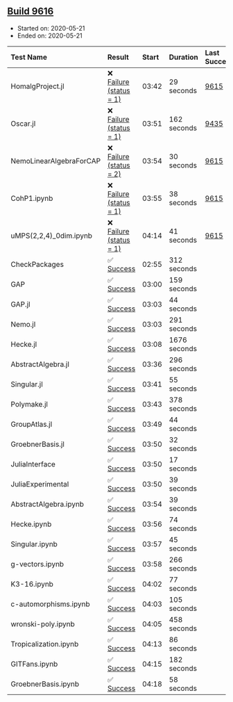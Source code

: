 ## [Build 9616](https://oscarci.mathematik.uni-kl.de/job/oscar/9616/)

* Started on: 2020-05-21
* Ended on: 2020-05-21

| Test Name    | Result | Start | Duration | Last Success | First Failure |
|:-------------|:-------|:------|:---------|:-------------|:--------------|
| HomalgProject.jl | ❌ [Failure (status = 1)](https://oscarci.mathematik.uni-kl.de/job/oscar/9616/artifact/logs/build-9616/HomalgProject.jl.log) | 03:42 | 29 seconds | [9615](https://oscarci.mathematik.uni-kl.de/job/oscar/9615/) | [9616](https://oscarci.mathematik.uni-kl.de/job/oscar/9616/) |
| Oscar.jl | ❌ [Failure (status = 1)](https://oscarci.mathematik.uni-kl.de/job/oscar/9616/artifact/logs/build-9616/Oscar.jl.log) | 03:51 | 162 seconds | [9435](https://oscarci.mathematik.uni-kl.de/job/oscar/9435/) | [9436](https://oscarci.mathematik.uni-kl.de/job/oscar/9436/) |
| NemoLinearAlgebraForCAP | ❌ [Failure (status = 2)](https://oscarci.mathematik.uni-kl.de/job/oscar/9616/artifact/logs/build-9616/NemoLinearAlgebraForCAP.log) | 03:54 | 30 seconds | [9615](https://oscarci.mathematik.uni-kl.de/job/oscar/9615/) | [9616](https://oscarci.mathematik.uni-kl.de/job/oscar/9616/) |
| CohP1.ipynb | ❌ [Failure (status = 1)](https://oscarci.mathematik.uni-kl.de/job/oscar/9616/artifact/logs/build-9616/CohP1.ipynb.log) | 03:55 | 38 seconds | [9615](https://oscarci.mathematik.uni-kl.de/job/oscar/9615/) | [9616](https://oscarci.mathematik.uni-kl.de/job/oscar/9616/) |
| uMPS(2,2,4)_0dim.ipynb | ❌ [Failure (status = 1)](https://oscarci.mathematik.uni-kl.de/job/oscar/9616/artifact/logs/build-9616/uMPS-2-2-4-_0dim.ipynb.log) | 04:14 | 41 seconds | [9615](https://oscarci.mathematik.uni-kl.de/job/oscar/9615/) | [9616](https://oscarci.mathematik.uni-kl.de/job/oscar/9616/) |
| CheckPackages | ✅ [Success](https://oscarci.mathematik.uni-kl.de/job/oscar/9616/artifact/logs/build-9616/CheckPackages.log) | 02:55 | 312 seconds |  |  |
| GAP | ✅ [Success](https://oscarci.mathematik.uni-kl.de/job/oscar/9616/artifact/logs/build-9616/GAP.log) | 03:00 | 159 seconds |  |  |
| GAP.jl | ✅ [Success](https://oscarci.mathematik.uni-kl.de/job/oscar/9616/artifact/logs/build-9616/GAP.jl.log) | 03:03 | 44 seconds |  |  |
| Nemo.jl | ✅ [Success](https://oscarci.mathematik.uni-kl.de/job/oscar/9616/artifact/logs/build-9616/Nemo.jl.log) | 03:03 | 291 seconds |  |  |
| Hecke.jl | ✅ [Success](https://oscarci.mathematik.uni-kl.de/job/oscar/9616/artifact/logs/build-9616/Hecke.jl.log) | 03:08 | 1676 seconds |  |  |
| AbstractAlgebra.jl | ✅ [Success](https://oscarci.mathematik.uni-kl.de/job/oscar/9616/artifact/logs/build-9616/AbstractAlgebra.jl.log) | 03:36 | 296 seconds |  |  |
| Singular.jl | ✅ [Success](https://oscarci.mathematik.uni-kl.de/job/oscar/9616/artifact/logs/build-9616/Singular.jl.log) | 03:41 | 55 seconds |  |  |
| Polymake.jl | ✅ [Success](https://oscarci.mathematik.uni-kl.de/job/oscar/9616/artifact/logs/build-9616/Polymake.jl.log) | 03:43 | 378 seconds |  |  |
| GroupAtlas.jl | ✅ [Success](https://oscarci.mathematik.uni-kl.de/job/oscar/9616/artifact/logs/build-9616/GroupAtlas.jl.log) | 03:49 | 44 seconds |  |  |
| GroebnerBasis.jl | ✅ [Success](https://oscarci.mathematik.uni-kl.de/job/oscar/9616/artifact/logs/build-9616/GroebnerBasis.jl.log) | 03:50 | 32 seconds |  |  |
| JuliaInterface | ✅ [Success](https://oscarci.mathematik.uni-kl.de/job/oscar/9616/artifact/logs/build-9616/JuliaInterface.log) | 03:50 | 17 seconds |  |  |
| JuliaExperimental | ✅ [Success](https://oscarci.mathematik.uni-kl.de/job/oscar/9616/artifact/logs/build-9616/JuliaExperimental.log) | 03:50 | 39 seconds |  |  |
| AbstractAlgebra.ipynb | ✅ [Success](https://oscarci.mathematik.uni-kl.de/job/oscar/9616/artifact/logs/build-9616/AbstractAlgebra.ipynb.log) | 03:54 | 39 seconds |  |  |
| Hecke.ipynb | ✅ [Success](https://oscarci.mathematik.uni-kl.de/job/oscar/9616/artifact/logs/build-9616/Hecke.ipynb.log) | 03:56 | 74 seconds |  |  |
| Singular.ipynb | ✅ [Success](https://oscarci.mathematik.uni-kl.de/job/oscar/9616/artifact/logs/build-9616/Singular.ipynb.log) | 03:57 | 45 seconds |  |  |
| g-vectors.ipynb | ✅ [Success](https://oscarci.mathematik.uni-kl.de/job/oscar/9616/artifact/logs/build-9616/g-vectors.ipynb.log) | 03:58 | 266 seconds |  |  |
| K3-16.ipynb | ✅ [Success](https://oscarci.mathematik.uni-kl.de/job/oscar/9616/artifact/logs/build-9616/K3-16.ipynb.log) | 04:02 | 77 seconds |  |  |
| c-automorphisms.ipynb | ✅ [Success](https://oscarci.mathematik.uni-kl.de/job/oscar/9616/artifact/logs/build-9616/c-automorphisms.ipynb.log) | 04:03 | 105 seconds |  |  |
| wronski-poly.ipynb | ✅ [Success](https://oscarci.mathematik.uni-kl.de/job/oscar/9616/artifact/logs/build-9616/wronski-poly.ipynb.log) | 04:05 | 458 seconds |  |  |
| Tropicalization.ipynb | ✅ [Success](https://oscarci.mathematik.uni-kl.de/job/oscar/9616/artifact/logs/build-9616/Tropicalization.ipynb.log) | 04:13 | 86 seconds |  |  |
| GITFans.ipynb | ✅ [Success](https://oscarci.mathematik.uni-kl.de/job/oscar/9616/artifact/logs/build-9616/GITFans.ipynb.log) | 04:15 | 182 seconds |  |  |
| GroebnerBasis.ipynb | ✅ [Success](https://oscarci.mathematik.uni-kl.de/job/oscar/9616/artifact/logs/build-9616/GroebnerBasis.ipynb.log) | 04:18 | 58 seconds |  |  |
